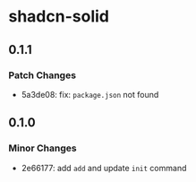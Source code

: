 # shadcn-solid

## 0.1.1

### Patch Changes

-   5a3de08: fix: `package.json` not found

## 0.1.0

### Minor Changes

-   2e66177: add `add` and update `init` command
